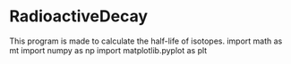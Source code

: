 # RadioactiveDecay
This program is made to calculate the half-life of isotopes.
import math as mt
import numpy as np
import matplotlib.pyplot as plt
